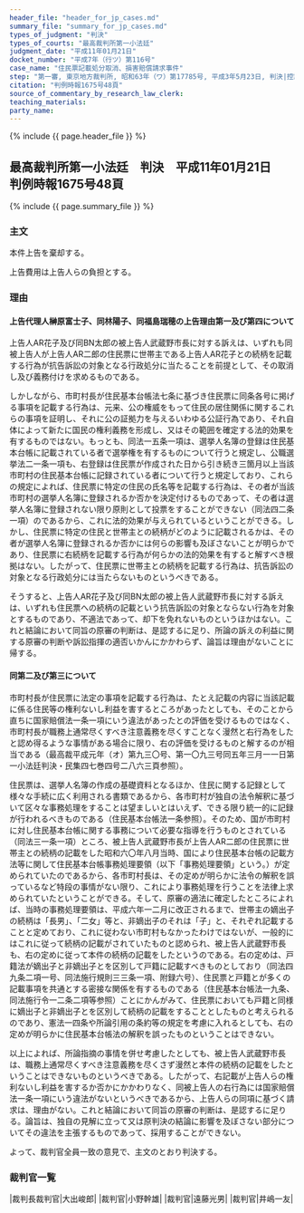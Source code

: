 ```yaml
---
header_file: "header_for_jp_cases.md"
summary_file: "summary_for_jp_cases.md"
types_of_judgment: "判決"
types_of_courts: "最高裁判所第一小法廷"
judgment_date: "平成11年01月21日"
docket_number: "平成7年（行ツ）第116号"
case_name: "住民票記載処分取消、損害賠償請求事件"
step: "第一審, 東京地方裁判所, 昭和63年（ワ）第17785号, 平成3年5月23日, 判決|控訴審, 東京高等裁判所, 平成3年（行コ）第69号, 平成7年3月22日, 判決"
citation: "判例時報1675号48頁"
source_of_commentary_by_research_law_clerk:
teaching_materials:
party_name:
---
```


{% include {{ page.header_file }}  %}

## 最高裁判所第一小法廷　判決　平成11年01月21日　判例時報1675号48頁

{% include {{ page.summary_file }}  %}








### 主文



本件上告を棄却する。

上告費用は上告人らの負担とする。





### 理由



#### 上告代理人榊原富士子、同林陽子、同福島瑞穂の上告理由第一及び第四について

上告人AR花子及び同BN太郎の被上告人武蔵野市長に対する訴えは、いずれも同被上告人が上告人AR二郎の住民票に世帯主である上告人AR花子との続柄を記載する行為が抗告訴訟の対象となる行政処分に当たることを前提として、その取消し及び義務付けを求めるものである。

しかしながら、市町村長が住民基本台帳法七条に基づき住民票に同条各号に掲げる事項を記載する行為は、元来、公の権威をもって住民の居住関係に関するこれらの事項を証明し、それに公の証拠力を与えるいわゆる公証行為であり、それ自体によって新たに国民の権利義務を形成し、又はその範囲を確定する法的効果を有するものではない。もっとも、同法一五条一項は、選挙人名簿の登録は住民基本台帳に記載されている者で選挙権を有するものについて行うと規定し、公職選挙法二一条一項も、右登録は住民票が作成された日から引き続き三箇月以上当該市町村の住民基本台帳に記録されている者について行うと規定しており、これらの規定によれば、住民票に特定の住民の氏名等を記載する行為は、その者が当該市町村の選挙人名簿に登録されるか否かを決定付けるものであって、その者は選挙人名簿に登録されない限り原則として投票をすることができない（同法四二条一項）のであるから、これに法的効果が与えられているということができる。しかし、住民票に特定の住民と世帯主との続柄がどのように記載されるかは、その者が選挙人名簿に登録されるか否かには何らの影響も及ぼさないことが明らかであり、住民票に右続柄を記載する行為が何らかの法的効果を有すると解すべき根拠はない。したがって、住民票に世帯主との続柄を記載する行為は、抗告訴訟の対象となる行政処分には当たらないものというべきである。

そうすると、上告人AR花子及び同BN太郎の被上告人武蔵野市長に対する訴えは、いずれも住民票への続柄の記載という抗告訴訟の対象とならない行為を対象とするものであり、不適法であって、却下を免れないものというほかはない。これと結論において同旨の原審の判断は、是認するに足り、所論の訴えの利益に関する原審の判断や訴訟指揮の適否いかんにかかわらず、論旨は理由がないことに帰する。

#### 同第二及び第三について

市町村長が住民票に法定の事項を記載する行為は、たとえ記載の内容に当該記載に係る住民等の権利ないし利益を害するところがあったとしても、そのことから直ちに国家賠償法一条一項にいう違法があったとの評価を受けるものではなく、市町村長が職務上通常尽くすべき注意義務を尽くすことなく漫然と右行為をしたと認め得るような事情がある場合に限り、右の評価を受けるものと解するのが相当である（最高裁平成元年（オ）第九三〇号、第一〇九三号同五年三月一一日第一小法廷判決・民集四七巻四号二八六三頁参照）。



住民票は、選挙人名簿の作成の基礎資料となるほか、住民に関する記録として様々な手続に広く利用される書類であるから、各市町村が独自の法令解釈に基づいて区々な事務処理をすることは望ましいとはいえず、できる限り統一的に記録が行われるべきものである（住民基本台帳法一条参照）。そのため、国が市町村に対し住民基本台帳に関する事務について必要な指導を行うものとされている（同法三一条一項）ところ、被上告人武蔵野市長が上告人AR二郎の住民票に世帯主との続柄の記載をした昭和六〇年八月当時、国により住民基本台帳の記載方法等に関して住民基本台帳事務処理要領（以下「事務処理要領」という。）が定められていたのであるから、各市町村長は、その定めが明らかに法令の解釈を誤っているなど特段の事情がない限り、これにより事務処理を行うことを法律上求められていたということができる。そして、原審の適法に確定したところによれば、当時の事務処理要領は、平成六年一二月に改正されるまで、世帯主の嫡出子の続柄は「長男」、「二女」等と、非嫡出子のそれは「子」と、それぞれ記載することと定めており、これに従わない市町村もなかったわけではないが、一般的にはこれに従って続柄の記載がされていたものと認められ、被上告人武蔵野市長も、右の定めに従って本件の続柄の記載をしたというのである。右の定めは、戸籍法が嫡出子と非嫡出子とを区別して戸籍に記載すべきものとしており（同法四九条二項一号、同法施行規則三三条一項、附録六号）、住民票と戸籍とが多くの記載事項を共通とする密接な関係を有するものである（住民基本台帳法一九条、同法施行令一二条二項等参照）ことにかんがみて、住民票においても戸籍と同様に嫡出子と非嫡出子とを区別して続柄の記載をすることとしたものと考えられるのであり、憲法一四条や所論引用の条約等の規定を考慮に入れるとしても、右の定めが明らかに住民基本台帳法の解釈を誤ったものということはできない。

以上によれば、所論指摘の事情を併せ考慮したとしても、被上告人武蔵野市長は、職務上通常尽くすべき注意義務を尽くさず漫然と本件の続柄の記載をしたということはできないものというべきである。したがって、右記載が上告人らの権利ないし利益を害するか否かにかかわりなく、同被上告人の右行為には国家賠償法一条一項にいう違法がないというべきであるから、上告人らの同項に基づく請求は、理由がない。これと結論において同旨の原審の判断は、是認するに足りる。論旨は、独自の見解に立って又は原判決の結論に影響を及ぼさない部分についてその違法を主張するものであって、採用することができない。

よって、裁判官全員一致の意見で、主文のとおり判決する。

### 裁判官一覧

|裁判長裁判官|大出峻郎|
|裁判官|小野幹雄|
|裁判官|遠藤光男|
|裁判官|井嶋一友|





